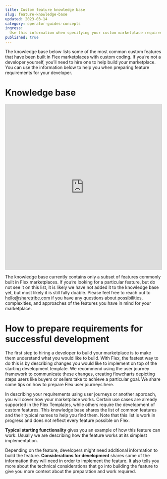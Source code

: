 ```yaml
---
title: Custom feature knowledge base
slug: feature-knowledge-base
updated: 2023-03-14
category: operator-guides-concepts
ingress:
  Use this information when specifying your custom marketplace requirements.
published: true
---
```


The knowledge base below lists some of the most common custom features that have been built in Flex marketplaces with custom coding. If you’re not a developer yourself, you’ll need to hire one to help build your marketplace. You can use the information below to help you when preparing feature requirements for your developer.

# Knowledge base

<iframe class="airtable-embed" src="https://airtable.com/embed/shreAe4r7NNicveJ3?backgroundColor=purple&layout=card&viewControls=on" frameborder="0" onmousewheel="" width="100%" height="533" style="background: transparent; border: 1px solid #ccc;">

</iframe>

<info>

The knowledge base currently contains only a subset of features commonly built in Flex marketplaces. If you’re looking for a particular feature, but do not see it on this list, it is likely we have not added it to the knowledge base yet, but most likely it is still fully doable. Please feel free to reach out to hello@sharetribe.com if you have any questions about possibilities, complexities, and approaches of the features you have in mind for your marketplace.

</info>

# How to prepare requirements for successful development 

The first step to hiring a developer to build your marketplace is to make them understand what you would like to build. With Flex, the fastest way to do this is by describing changes you would like to implement on top of the starting development template. We recommend using the user journey framework to communicate these changes, creating flowcharts depicting steps users like buyers or sellers take to achieve a particular goal. We share some tips on how to prepare Flex user journeys here.

In describing your requirements using user journeys or another approach, you will cover how your marketplace works. Certain use cases are already supported in the Flex Templates, while others require the development of custom features. This knowledge base shares the list of common features and their typical names to help you find them. Note that this list is work in progress and does not reflect every feature possible on Flex.

**Typical starting functionality** gives you an example of how this feature can work. Usually we are describing how the feature works at its simplest implementation. 

Depending on the feature, developers might need additional information to build the feature. **Considerations for development** shares some of the information they will need in order to implement the feature. It also tells you more about the technical considerations that go into building the feature to give you more context about the preparation and work required. 



